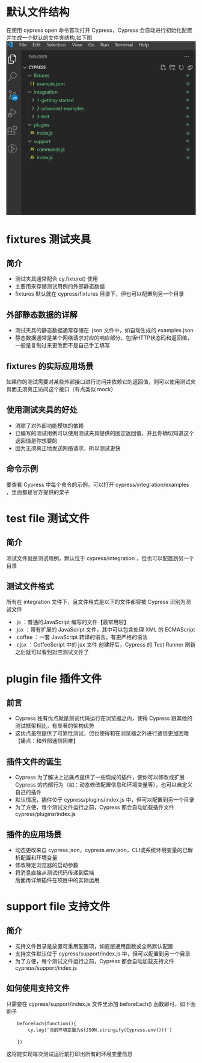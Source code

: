 # 默认文件结构
在使用 cypress open 命令首次打开 Cypress，Cypress 会自动进行初始化配置并生成一个默认的文件夹结构,如下图
<img src="https://github.com/annezhangprivate/annezhangprivate/blob/main/Cypress/Image/Cypress%20%E9%BB%98%E8%AE%A4%E6%96%87%E4%BB%B6%E5%A4%B9.jpg">
# fixtures 测试夹具
## 简介
+ 测试夹具通常配合 cy.fixture() 使用
+ 主要用来存储测试用例的外部静态数据
+ fixtures 默认就在 cypress/fixtures 目录下，但也可以配置到另一个目录
## 外部静态数据的详解   
+ 测试夹具的静态数据通常存储在 .json 文件中，如自动生成的 examples.json 
+ 静态数据通常是某个网络请求对应的响应部分，包括HTTP状态码和返回值，一般是复制过来更改而不是自己手工填写
## fixtures 的实际应用场景
如果你的测试需要对某些外部接口进行访问并依赖它的返回值，则可以使用测试夹具而无须真正访问这个接口（有点类似 mock）
## 使用测试夹具的好处
+ 消除了对外部功能模块的依赖
+ 已编写的测试用例可以使用测试夹具提供的固定返回值，并且你确切知道这个返回值是你想要的
+ 因为无须真正地发送网络请求，所以测试更快
## 命令示例
要查看 Cypress 中每个命令的示例，可以打开  cypress/integration/examples ，里面都是官方提供的栗子
# test file 测试文件
## 简介
测试文件就是测试用例，默认位于 cypress/integration ，但也可以配置到另一个目录
## 测试文件格式
所有在 integration 文件下，且文件格式是以下的文件都将被 Cypress 识别为测试文件

+ .js ：普通的JavaScript 编写的文件【最常用啦】
+ .jsx ：带有扩展的 JavaScript 文件，其中可以包含处理 XML 的 ECMAScript
+ .coffee ：一套 JavaScript 转译的语言。有更严格的语法
+ .cjsx ：CoffeeScript 中的 jsx 文件
创建好后，Cypress 的 Test  Runner 刷新之后就可以看到对应测试文件了

# plugin file 插件文件
## 前言
+ Cypress 独有优点就是测试代码运行在浏览器之内，使得 Cypress 跟其他的测试框架相比，有显著的架构优势
+ 这优点虽然提供了可靠性测试，但也使得和在浏览器之外进行通信更加困难【痛点：和外部通信困难】
## 插件文件的诞生
+ Cypress 为了解决上述痛点提供了一些现成的插件，使你可以修改或扩展 Cypress 的内部行为（如：动态修改配置信息和环境变量等），也可以自定义自己的插件   
+ 默认情况，插件位于 cypress/plugins/index.js 中，但可以配置到另一个目录   
+ 为了方便，每个测试文件运行之前，Cypress 都会自动加载插件文件 cypress/plugins/index.js    
## 插件的应用场景
+ 动态更改来自 cypress.json，cypress.env.json，CLI或系统环境变量的已解析配置和环境变量   
+ 修改特定浏览器的启动参数   
+ 将消息直接从测试代码传递到后端   
后面再详解插件在项目中的实际运用

# support file 支持文件
## 简介
+ 支持文件目录是放置可重用配置项，如底层通用函数或全局默认配置 
+ 支持文件默认位于 cypress/support/index.js 中，但可以配置到另一个目录
+ 为了方便，每个测试文件运行之前，Cypress 都会自动加载支持文件 cypress/support/index.js

## 如何使用支持文件
只需要在 cypress/support/index.js 文件里添加 beforeEach() 函数即可，如下面例子   
    
        beforeEach(function(){
            cy.log('当前环境变量为${JSON.stringify(Cypress.env())}')

        })
这将能实现每次测试运行前打印出所有的环境变量信息
